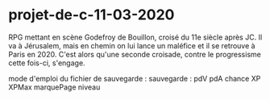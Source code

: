 # projet-de-c-11-03-2020
RPG mettant en scène Godefroy de Bouillon, croisé du 11e siècle après JC. Il va à Jérusalem, mais en chemin on lui lance un maléfice et il se retrouve à Paris en 2020. C'est alors qu'une seconde croisade, contre le progressisme cette fois-ci, s'engage.

mode d'emploi du fichier de sauvegarde :
sauvegarde : pdV pdA chance XP XPMax marquePage niveau
